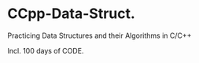 # CCpp-Data-Struct.

Practicing Data Structures and their Algorithms in C/C++

Incl. 100 days of CODE.
